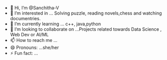 - 👋 Hi, I’m @Sanchitha-V
- 👀 I’m interested in ... Solving puzzle, reading novels,chess and watching documentries.
- 🌱 I’m currently learning ... c++, java,python
- 💞️ I’m looking to collaborate on ...Projects related towards Data Science , Web Dev or AI/ML
- 📫 How to reach me ...
- 😄 Pronouns: ...she/her
- ⚡ Fun fact: ...

<!---
Sanchitha-V/Sanchitha-V is a ✨ special ✨ repository because its `README.md` (this file) appears on your GitHub profile.
You can click the Preview link to take a look at your changes.
--->

